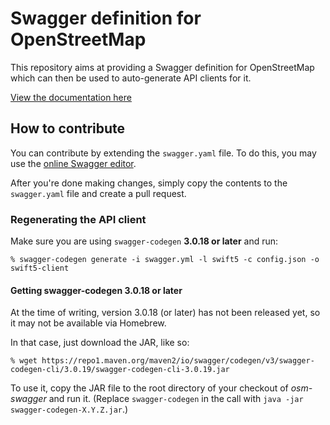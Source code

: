 # Swagger definition for OpenStreetMap

This repository aims at providing a Swagger definition for OpenStreetMap
which can then be used to auto-generate API clients for it.

[View the documentation here][1]

## How to contribute

You can contribute by extending the `swagger.yaml` file. To do this, you may
use the [online Swagger editor][2].

After you're done making changes, simply copy the contents to the `swagger.yaml`
file and create a pull request.

### Regenerating the API client

Make sure you are using `swagger-codegen` **3.0.18 or later** and run:

    % swagger-codegen generate -i swagger.yml -l swift5 -c config.json -o swift5-client

#### Getting swagger-codegen 3.0.18 or later

At the time of writing, version 3.0.18 (or later) has not been released yet, so it may not be available via Homebrew.

In that case, just download the JAR, like so:

    % wget https://repo1.maven.org/maven2/io/swagger/codegen/v3/swagger-codegen-cli/3.0.19/swagger-codegen-cli-3.0.19.jar

To use it, copy the JAR file to the root directory of your checkout of *osm-swagger* and run it. (Replace `swagger-codegen` in the call with `java -jar swagger-codegen-X.Y.Z.jar`.)

[1]: https://wtimme.github.io/osm-swagger/
[2]: https://editor.swagger.io/?url=https://wtimme.github.io/osm-swagger/swagger.yaml
